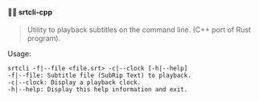 #### :cinema::speech_balloon: srtcli-cpp
> Utility to playback subtitles on the command line. (C++ port of Rust program).

Usage: 

```
srtcli -f|--file <file.srt> -c|--clock [-h|--help]
-f|--file: Subtitle file (SubRip Text) to playback.
-c|--clock: Display a playback clock.
-h|--help: Display this help information and exit.
```

<!--[![Build Status](https://travis-ci.org/stpettersens/srtcli.png?branch=master)](https://travis-ci.org/stpettersens/srtcli)-->
